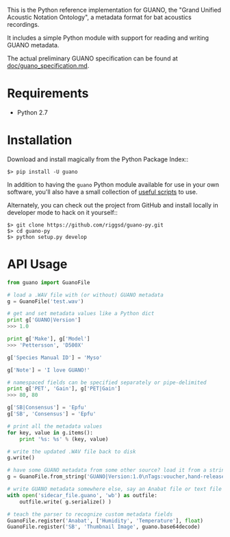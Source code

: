 This is the Python reference implementation for GUANO, the "Grand Unified
Acoustic Notation Ontology", a metadata format for bat acoustics recordings.

It includes a simple Python module with support for reading and writing
GUANO metadata.

The actual preliminary GUANO specification can be found at 
[doc/guano_specification.md](doc/guano_specification.md).


Requirements
============

- Python 2.7


Installation
============

Download and install magically from the Python Package Index::

    $> pip install -U guano

In addition to having the `guano` Python module available for use in your own
software, you'll also have a small collection of [useful scripts](bin/) to use.


Alternately, you can check out the project from GitHub and install locally in
developer mode to hack on it yourself::

    $> git clone https://github.com/riggsd/guano-py.git
    $> cd guano-py
    $> python setup.py develop


API Usage
=========

```python
from guano import GuanoFile

# load a .WAV file with (or without) GUANO metadata
g = GuanoFile('test.wav')

# get and set metadata values like a Python dict
print g['GUANO|Version']
>>> 1.0

print g['Make'], g['Model']
>>> 'Pettersson', 'D500X'

g['Species Manual ID'] = 'Myso'

g['Note'] = 'I love GUANO!'

# namespaced fields can be specified separately or pipe-delimited
print g['PET', 'Gain'], g['PET|Gain']
>>> 80, 80

g['SB|Consensus'] = 'Epfu'
g['SB', 'Consensus'] = 'Epfu'

# print all the metadata values
for key, value in g.items():
    print '%s: %s' % (key, value)

# write the updated .WAV file back to disk
g.write()

# have some GUANO metadata from some other source? load it from a string
g = GuanoFile.from_string('GUANO|Version:1.0\nTags:voucher,hand-release')

# write GUANO metadata somewhere else, say an Anabat file or text file
with open('sidecar_file.guano', 'wb') as outfile:
    outfile.write( g.serialize() )

# teach the parser to recognize custom metadata fields
GuanoFile.register('Anabat', ['Humidity', 'Temperature'], float)
GuanoFile.register('SB', 'Thumbnail Image', guano.base64decode)

```
